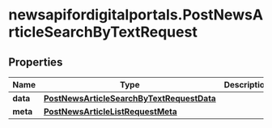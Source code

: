 # newsapifordigitalportals.PostNewsArticleSearchByTextRequest

## Properties

Name | Type | Description | Notes
------------ | ------------- | ------------- | -------------
**data** | [**PostNewsArticleSearchByTextRequestData**](PostNewsArticleSearchByTextRequestData.md) |  | [optional] 
**meta** | [**PostNewsArticleListRequestMeta**](PostNewsArticleListRequestMeta.md) |  | [optional] 


